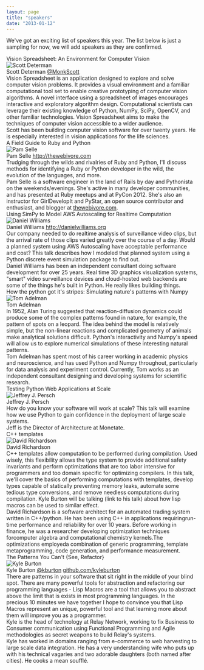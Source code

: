 ```yaml
---
layout: page
title: "speakers"
date: "2013-01-12"
---
```


We've got an exciting list of speakers this year. The list below is just a sampling for now, we will add speakers as they are confirmed.

<div class='speaker'>
  <div class='title'> Vision Spreadsheet: An Environment for Computer Vision </div>
  <div class='pic'>
    <img alt="Scott Determan" src="{{root_url}}/images/speakers/scott_determan.jpg"/>  </div>
  <div class='author'> Scott Determan <a href="http://twitter.com/MonkScott"> @MonkScott </a> </div>
  <div class='abstract'>
    Vision Spreadsheet is an application designed to explore and solve computer vision problems. It provides a visual environment and a familiar computational tool set to enable creative prototyping of computer vision algorithms. A novel interface using a spreadsheet of images encourages interactive and exploratory algorithm design. Computational scientists can leverage their existing knowledge of Python, NumPy, SciPy, OpenCV, and other familiar technologies. Vision Spreadsheet aims to make the techniques of computer vision accessible to a wider audience.
  </div>
  <div class='bio'>
    Scott has been building computer vision software for over twenty years. He is especially interested in vision applications for the life sciences.
  </div>
</div>


<div class='speaker'>
  <div class='title'>A Field Guide to Ruby and Python</div>
  <div class='pic' ><img alt="Pam Selle" src="{{root_url}}/images/speakers/pam_selle.jpg"/></div>
  <div class='author'>Pam Selle <a href="http://thewebivore.com/">http://thewebivore.com</a></div>
  <div class='abstract'>
    Trudging through the wilds and rivalries of Ruby and Python, I'll discuss
    methods for identifying a Ruby or Python developer in the wild, the evolution
    of the languages, and more.
  </div>
  <div class='bio'>
    Pam Selle is a software engineer in the land of Rails by day and Pythonista on
    the weekends/evenings. She's active in many developer communities, and has
    presented at Ruby meetups and at PyCon 2012. She's also an instructor for
    GirlDevelopIt and PyStar, an open source contributor and enthusiast, and
    blogger at <a href="http://thewebivore.com">thewebivore.com</a>.
  </div>
</div>

<div class='speaker'>
  <div class='title'> Using SimPy to Model AWS Autoscaling for Realtime Computation</div>
  <div class='pic' > <img alt="Daniel Williams" src="{{root_url}}/images/speakers/dan_williams.jpg"/></div>
  <div class='author'>Daniel Williams <a href="http://danielwilliams.org"> http://danielwilliams.org </a></div>
  <div class='abstract'>
    Our company needed to do realtime analysis of surveillance video
    clips, but the arrival rate of those clips varied greatly over the
    course of a day. Would a planned system using AWS Autoscaling have
    acceptable performance and cost? This talk describes how I modeled
    that planned system using a Python discrete event simulation package
    to find out.
  </div>
  <div class='bio'>
    Daniel Williams has been an independent consultant doing software
    development for over 25 years. Real time 3D graphics visualization
    systems, "smart" video surveillance devices and cloud-hosted web
    backends are some of the things he's built in Python. He really likes
    building things.
  </div>
</div>



<div class='speaker'>
  <div class='title'>How the python got it's stripes: Simulating nature's patterns with Numpy</div>
  <div class='pic' ><img alt="Tom Adelman" src="{{root_url}}/images/speakers/tom_adelman.jpg"/></div>
  <div class='author'>Tom Adelman</div>
  <div class='abstract'>
In 1952, Alan Turing suggested that reaction-diffusion dynamics could
produce some of the complex patterns found in nature, for example, the
pattern of spots on a leopard. The idea behind the model is
relatively simple, but the non-linear reactions and complicated
geometry of animals make analytical solutions difficult. Python's
interactivity and Numpy's speed will allow us to explore numerical
simulations of these interesting natural patterns.
  </div>
  <div class='bio'>
Tom Adelman has spent most of his career working in academic physics
and neuroscience, and has used Python and Numpy throughout,
particularly for data analysis and experiment control. Currently, Tom
works as an independent consultant designing and developing systems
for scientific research.
  </div>
</div>


<div class='speaker'>
  <div class='title'>Testing Python Web Applications at Scale</div>
  <div class='pic' ><img alt="Jeffrey J. Persch" src="{{root_url}}/images/speakers/jeff_persch.jpg"/></div>
  <div class='author'>Jeffrey J. Persch</div>
  <div class='abstract'>
    How do you know your software will work at scale? This talk will examine how we 
    use Python to gain confidence in the deployment of large scale systems.
  </div>
  <div class='bio'>
    Jeff is the Director of Architecture at Monetate.
  </div>
</div>


<div class='speaker'>
  <div class='title'>C++ templates</div>
  <div class='pic' ><img alt="David Richardson" src="{{root_url}}/images/speakers/david_richardson.jpg"/></div>
  <div class='author'>David Richardson</div>
  <div class='abstract'>
C++ templates allow computation to be performed during compilation. Used
wisely, this flexibility allows the type system to provide additional
safety invariants and perform optimizations that are too labor intensive
for programmers and too domain specific for optimizing compilers. In
this talk, we'll cover the basics of performing computations with
templates, develop types capable of statically preventing memory leaks,
automate some tedious type conversions, and remove needless computations
during compilation. Kyle Burton will be talking (link to his talk) about
how lisp macros can be used to similar effect.
  </div>
  <div class='bio'>
David Richardson is a software architect for an automated trading system
written in C++/python. He has been using C++ in applications
requiringrun-time performance and reliability for over 10 years. Before
working in finance, he was a researcher developing optimization
techniques forcomputer algebra and computational chemistry kernels.The
optimizations employeda combination of generic programming, template
metaprogramming, code generation, and performance measurement.
  </div>
</div>


<div class='speaker'>
  <div class='title'>The Patterns You Can't {See, Refactor}</div>
  <div class='pic' ><img alt="Kyle Burton" src="{{root_url}}/images/speakers/kyle_burton.jpg"/></div>
  <div class='author'>
    Kyle Burton 
    <a href="http://twitter.com/kburton">@kburton</a>
    <a href="http://github.com/kyleburton">github.com/kyleburton</a></div>
  <div class='abstract'>
There are patterns in your software that sit right in the middle of your
blind spot. There are many powerful tools for abstraction and
refactoring our programming languages - Lisp Macros are a tool that
allows you to abstract above the limit that is exists in most
programming languages. In the precious 10 minutes we have together I
hope to convince you that Lisp Macros represent an unique, powerful tool
and that learning more about them will improve you as a programmer.
  </div>
  <div class='bio'>
Kyle is the head of technology at Relay Network, working to fix Business to Consumer communication using Functional Programming and Agile methodologies as secret weapons to build Relay's systems.
<br/>Kyle has worked in domains ranging from e-commerce to web harvesting to large scale data integration. He has a very understanding wife who puts up with his technical vagaries and two adorable daughters (both named after cities). He cooks a mean soufflé.
  </div>
</div>


<!-- 
<div class='speaker'>
  <div class='title'>TITLE</div>
  <div class='pic' ><img alt="NAME" src="{{root_url}}/images/speakers/NAME.jpg"/></div>
  <div class='author'>NAME<a href="">LINK</a></div>
  <div class='abstract'>
    ABSTRACT
  </div>
  <div class='bio'>
    BIO
  </div>
</div>
-->